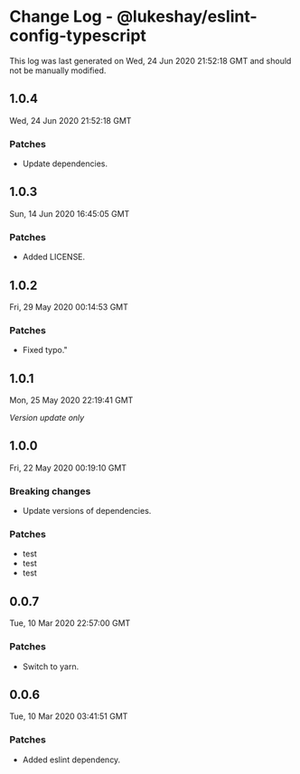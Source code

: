 # Change Log - @lukeshay/eslint-config-typescript

This log was last generated on Wed, 24 Jun 2020 21:52:18 GMT and should not be manually modified.

## 1.0.4
Wed, 24 Jun 2020 21:52:18 GMT

### Patches

- Update dependencies.

## 1.0.3
Sun, 14 Jun 2020 16:45:05 GMT

### Patches

- Added LICENSE.

## 1.0.2
Fri, 29 May 2020 00:14:53 GMT

### Patches

- Fixed typo."

## 1.0.1
Mon, 25 May 2020 22:19:41 GMT

*Version update only*

## 1.0.0
Fri, 22 May 2020 00:19:10 GMT

### Breaking changes

- Update versions of dependencies.

### Patches

- test
- test
- test

## 0.0.7
Tue, 10 Mar 2020 22:57:00 GMT

### Patches

- Switch to yarn.

## 0.0.6
Tue, 10 Mar 2020 03:41:51 GMT

### Patches

- Added eslint dependency.

